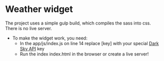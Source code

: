 # Weather widget

The project uses a simple gulp build, which compiles the sass into css. There is no live server.

* To make the widget work, you need:
  * In the app/js/index.js on line 14 replace [key] with your special [Dark Sky API](https://darksky.net/dev) key
  * Run the index index.html in the browser or create a live server!
